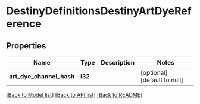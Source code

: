 # DestinyDefinitionsDestinyArtDyeReference

## Properties
Name | Type | Description | Notes
------------ | ------------- | ------------- | -------------
**art_dye_channel_hash** | **i32** |  | [optional] [default to null]

[[Back to Model list]](../README.md#documentation-for-models) [[Back to API list]](../README.md#documentation-for-api-endpoints) [[Back to README]](../README.md)


